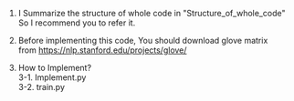 1. I Summarize the structure of whole code in "Structure_of_whole_code"  
   So I recommend you to refer it.  
  
2. Before implementing this code, You should download glove matrix  
   from https://nlp.stanford.edu/projects/glove/  
     
3. How to Implement?  
3-1. Implement.py  
3-2. train.py
